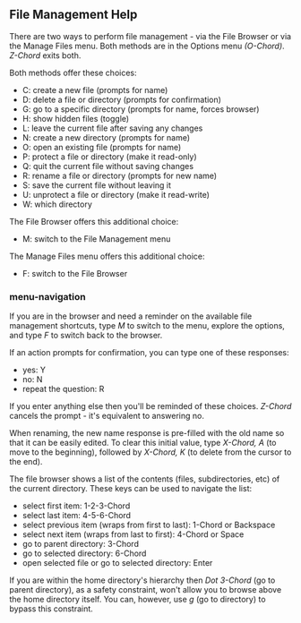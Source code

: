 ## File Management Help

There are two ways to perform file management -
via the File Browser or via the Manage Files menu.
Both methods are in the Options menu *(O-Chord)*.
*Z-Chord* exits both.

Both methods offer these choices:
  * C: create a new file (prompts for name)
  * D: delete a file or directory (prompts for confirmation)
  * G: go to a specific directory (prompts for name, forces browser)
  * H: show hidden files (toggle)
  * L: leave the current file after saving any changes
  * N: create a new directory (prompts for name)
  * O: open an existing file (prompts for name)
  * P: protect a file or directory (make it read-only)
  * Q: quit the current file without saving changes
  * R: rename a file or directory (prompts for new name)
  * S: save the current file without leaving it
  * U: unprotect a file or directory (make it read-write)
  * W: which directory

The File Browser offers this additional choice:
  * M: switch to the File Management menu

The Manage Files menu offers this additional choice:
  * F: switch to the File Browser

### menu-navigation

If you are in the browser and need a reminder on the available file management shortcuts,
type *M* to switch to the menu, explore the options, and type *F* to switch back to the browser.

If an action prompts for confirmation, you can type one of these responses:
  * yes: Y
  * no: N
  * repeat the question: R

If you enter anything else then you'll be reminded of these choices.
*Z-Chord* cancels the prompt - it's equivalent to answering no.

When renaming, the new name response is pre-filled with the old name so that it can be easily edited.
To clear this initial value, type *X-Chord, A* (to move to the beginning),
followed by *X-Chord, K* (to delete from the cursor to the end).

The file browser shows a list of the contents (files, subdirectories, etc) of the current directory.
These keys can be used to navigate the list:
  * select first item: 1-2-3-Chord
  * select last item: 4-5-6-Chord
  * select previous item (wraps from first to last): 1-Chord or Backspace
  * select next item (wraps from last to first): 4-Chord or Space
  * go to parent directory: 3-Chord
  * go to selected directory: 6-Chord
  * open selected file or go to selected directory: Enter

If you are within the home directory's hierarchy then *Dot 3-Chord* (go to parent directory),
as a safety constraint, won't allow you to browse above the home directory itself.
You can, however, use *g* (go to directory) to bypass this constraint.


